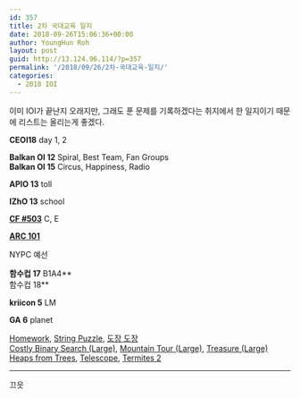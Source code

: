```yaml
---
id: 357
title: 2차 국대교육 일지
date: 2018-09-26T15:06:36+00:00
author: YoungHun Roh
layout: post
guid: http://13.124.96.114/?p=357
permalink: '/2018/09/26/2차-국대교육-일지/'
categories:
  - 2018 IOI
---
```

이미 IOI가 끝난지 오래지만, 그래도 푼 문제를 기록하겠다는 취지에서 한 일지이기 때문에 리스트는 올리는게 좋겠다.

**CEOI18** day 1, 2

**Balkan OI 12** Spiral, Best Team, Fan Groups  
**Balkan OI 15** Circus, Happiness, Radio

**APIO 13** toll

**IZhO 13** school  


**[CF #503](http://codeforces.com/contest/1019)** C, E

[**ARC 101**](https://arc101.contest.atcoder.jp/)

NYPC 예선

**함수컵 17** B1A4**  
함수컵 18**

**kriicon 5** LM

**GA 6** planet  


[Homework](https://www.acmicpc.net/problem/15336), [String Puzzle](https://www.acmicpc.net/problem/15338), [도장 도장](https://www.acmicpc.net/problem/10566)  
[Costly Binary Search (Large)](https://www.acmicpc.net/problem/12118), [Mountain Tour (Large)](https://www.acmicpc.net/problem/14828), [Treasure (Large)](https://www.acmicpc.net/problem/12343)  
[Heaps from Trees](https://www.acmicpc.net/problem/14509), [Telescope](https://www.acmicpc.net/problem/8292), [Termites 2](https://www.acmicpc.net/problem/8319)

<hr class="wp-block-separator" />

끄읏